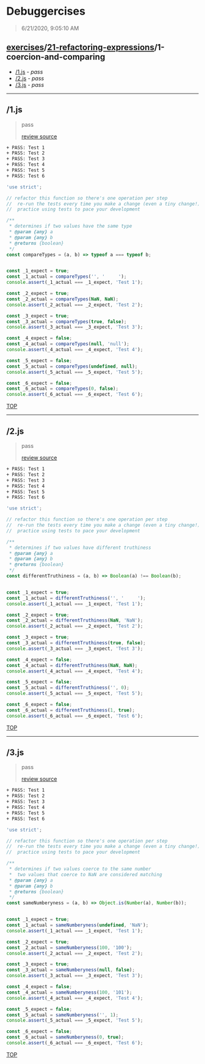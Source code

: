 # Debuggercises 

> 6/21/2020, 9:05:10 AM 

## [exercises](../../README.md)/[21-refactoring-expressions](../README.md)/1-coercion-and-comparing 

- [/1.js](#1js) - _pass_ 
- [/2.js](#2js) - _pass_ 
- [/3.js](#3js) - _pass_ 
---

## /1.js 

> pass 
>
> [review source](../../../exercises/21-refactoring-expressions/1-coercion-and-comparing/1.js)

```txt
+ PASS: Test 1
+ PASS: Test 2
+ PASS: Test 3
+ PASS: Test 4
+ PASS: Test 5
+ PASS: Test 6
```

```js
'use strict';

// refactor this function so there's one operation per step
//  re-run the tests every time you make a change (even a tiny change!)
//  practice using tests to pace your development

/**
 * determines if two values have the same type
 * @param {any} a
 * @param {any} b
 * @returns {boolean}
 */
const compareTypes = (a, b) => typeof a === typeof b;


const _1_expect = true;
const _1_actual = compareTypes('', '     ');
console.assert(_1_actual === _1_expect, 'Test 1');

const _2_expect = true;
const _2_actual = compareTypes(NaN, NaN);
console.assert(_2_actual === _2_expect, 'Test 2');

const _3_expect = true;
const _3_actual = compareTypes(true, false);
console.assert(_3_actual === _3_expect, 'Test 3');

const _4_expect = false;
const _4_actual = compareTypes(null, 'null');
console.assert(_4_actual === _4_expect, 'Test 4');

const _5_expect = false;
const _5_actual = compareTypes(undefined, null);
console.assert(_5_actual === _5_expect, 'Test 5');

const _6_expect = false;
const _6_actual = compareTypes(0, false);
console.assert(_6_actual === _6_expect, 'Test 6');

```

[TOP](#debuggercises)

---

## /2.js 

> pass 
>
> [review source](../../../exercises/21-refactoring-expressions/1-coercion-and-comparing/2.js)

```txt
+ PASS: Test 1
+ PASS: Test 2
+ PASS: Test 3
+ PASS: Test 4
+ PASS: Test 5
+ PASS: Test 6
```

```js
'use strict';

// refactor this function so there's one operation per step
//  re-run the tests every time you make a change (even a tiny change!)
//  practice using tests to pace your development

/**
 * determines if two values have different truthiness
 * @param {any} a
 * @param {any} b
 * @returns {boolean}
 */
const differentTruthiness = (a, b) => Boolean(a) !== Boolean(b);


const _1_expect = true;
const _1_actual = differentTruthiness('', '     ');
console.assert(_1_actual === _1_expect, 'Test 1');

const _2_expect = true;
const _2_actual = differentTruthiness(NaN, 'NaN');
console.assert(_2_actual === _2_expect, 'Test 2');

const _3_expect = true;
const _3_actual = differentTruthiness(true, false);
console.assert(_3_actual === _3_expect, 'Test 3');

const _4_expect = false;
const _4_actual = differentTruthiness(NaN, NaN);
console.assert(_4_actual === _4_expect, 'Test 4');

const _5_expect = false;
const _5_actual = differentTruthiness('', 0);
console.assert(_5_actual === _5_expect, 'Test 5');

const _6_expect = false;
const _6_actual = differentTruthiness(1, true);
console.assert(_6_actual === _6_expect, 'Test 6');

```

[TOP](#debuggercises)

---

## /3.js 

> pass 
>
> [review source](../../../exercises/21-refactoring-expressions/1-coercion-and-comparing/3.js)

```txt
+ PASS: Test 1
+ PASS: Test 2
+ PASS: Test 3
+ PASS: Test 4
+ PASS: Test 5
+ PASS: Test 6
```

```js
'use strict';

// refactor this function so there's one operation per step
//  re-run the tests every time you make a change (even a tiny change!)
//  practice using tests to pace your development

/**
 * determines if two values coerce to the same number
 *  two values that coerce to NaN are considered matching
 * @param {any} a
 * @param {any} b
 * @returns {boolean}
 */
const sameNumberyness = (a, b) => Object.is(Number(a), Number(b));


const _1_expect = true;
const _1_actual = sameNumberyness(undefined, 'NaN');
console.assert(_1_actual === _1_expect, 'Test 1');

const _2_expect = true;
const _2_actual = sameNumberyness(100, '100');
console.assert(_2_actual === _2_expect, 'Test 2');

const _3_expect = true;
const _3_actual = sameNumberyness(null, false);
console.assert(_3_actual === _3_expect, 'Test 3');

const _4_expect = false;
const _4_actual = sameNumberyness(100, '101');
console.assert(_4_actual === _4_expect, 'Test 4');

const _5_expect = false;
const _5_actual = sameNumberyness('', 1);
console.assert(_5_actual === _5_expect, 'Test 5');

const _6_expect = false;
const _6_actual = sameNumberyness(0, true);
console.assert(_6_actual === _6_expect, 'Test 6');

```

[TOP](#debuggercises)

